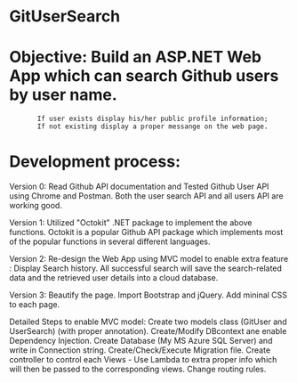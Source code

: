 # GitUserSearch
# Objective: Build an ASP.NET Web App which can search Github users by user name.
           If user exists display his/her public profile information;
           If not existing display a proper messange on the web page.

# Development process:
Version 0: Read Github API documentation and Tested Github User API using Chrome and Postman.
           Both the user search API and all users API are working good.
           
Version 1: Utilized "Octokit" .NET package to implement the above functions.
           Octokit is a popular Github API package which implements most of the popular
           functions in several different languages.
           
Version 2: Re-design the Web App using MVC model to enable extra feature : Display Search history.
           All successful search will save the search-related data and the retrieved user details
           into a cloud database.
           
Version 3: Beautify the page.
           Import Bootstrap and jQuery.
           Add mininal CSS to each page.
           
 
Detailed Steps to enable MVC model:
   Create two models class (GitUser and UserSearch) (with proper annotation).
   Create/Modify DBcontext ane enable Dependency Injection.
   Create Database (My MS Azure SQL Server) and write in Connection string.
   Create/Check/Execute Migration file.
   Create controller to control each Views - Use Lambda to extra proper info which
      will then be passed to the corresponding views.
   Change routing rules.
           
